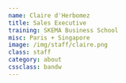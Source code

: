 ```yaml
---
name: Claire d'Herbomez
title: Sales Executive
training: SKEMA Business School
misc: Paris + Singapore
image: /img/staff/claire.png
class: staff
category: about
cssclass: bandw
---
```

